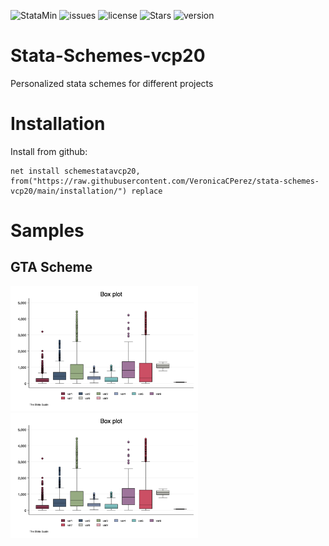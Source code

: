 ![StataMin](https://img.shields.io/badge/stata-2015-blue) ![issues](https://img.shields.io/github/issues/VeronicaCPerez/stata-schemes-vcp20/issues) ![license](https://img.shields.io/github/license/VeronicaCPerez/stata-schemes-vcp20) ![Stars](https://img.shields.io/github/stars/VeronicaCPerez/stata-schemes-vcp20) ![version](https://img.shields.io/github/v/release/VeronicaCPerez/stata-schemes-vcp20) 

# Stata-Schemes-vcp20
Personalized stata schemes for different projects

# Installation

Install from github:

```
net install schemestatavcp20, from("https://raw.githubusercontent.com/VeronicaCPerez/stata-schemes-vcp20/main/installation/") replace
```

# Samples

## GTA Scheme

<img src="./figures/sample gta graph.png" height="200"><img src="./figures/sample gta graph.png" height="200">
